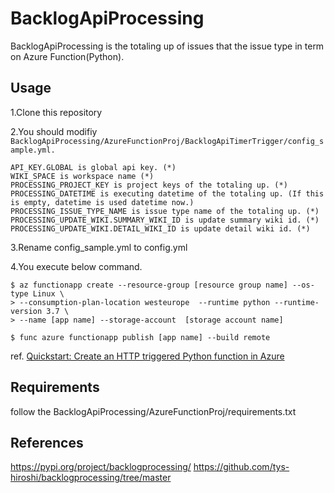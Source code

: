 # BacklogApiProcessing

BacklogApiProcessing is the totaling up of issues that the issue type in term on Azure Function(Python).

## Usage

1.Clone this repository

2.You should modifiy ```BacklogApiProcessing/AzureFunctionProj/BacklogApiTimerTrigger/config_sample.yml.```

```
API_KEY.GLOBAL is global api key. (*)
WIKI_SPACE is workspace name (*)
PROCESSING_PROJECT_KEY is project keys of the totaling up. (*)
PROCESSING_DATETIME is executing datetime of the totaling up. (If this is empty, datetime is used datetime now.)
PROCESSING_ISSUE_TYPE_NAME is issue type name of the totaling up. (*)
PROCESSING_UPDATE_WIKI.SUMMARY_WIKI_ID is update summary wiki id. (*)
PROCESSING_UPDATE_WIKI.DETAIL_WIKI_ID is update detail wiki id. (*)
```


3.Rename config_sample.yml to config.yml

4.You execute below command.

```
$ az functionapp create --resource-group [resource group name] --os-type Linux \
> --consumption-plan-location westeurope  --runtime python --runtime-version 3.7 \
> --name [app name] --storage-account  [storage account name]

$ func azure functionapp publish [app name] --build remote
```

ref. [Quickstart: Create an HTTP triggered Python function in Azure](https://docs.microsoft.com/en-us/azure/azure-functions/functions-create-first-function-python)


## Requirements

follow the BacklogApiProcessing/AzureFunctionProj/requirements.txt

## References

https://pypi.org/project/backlogprocessing/
https://github.com/tys-hiroshi/backlogprocessing/tree/master


